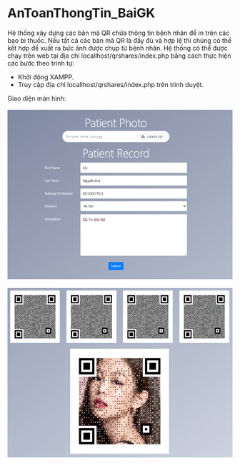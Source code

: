 # AnToanThongTin_BaiGK

Hệ thống xây dựng các bản mã QR chứa thông tin bệnh nhân để in trên các bao bì thuốc. Nếu tất cả các bản mã QR là đầy đủ và hợp lệ thì chúng có thể kết hợp để xuất ra bức ảnh được chụp từ bệnh nhân.
Hệ thống có thể được chạy trên web tại địa chỉ locallhost/qrshares/index.php bằng cách thực hiện các bước theo trình tự:
- Khởi động XAMPP.
- Truy cập địa chỉ locallhost/qrshares/index.php trên trình duyệt.

Giao diện màn hình:
<br/><br/>
<img src="img/image1.png" width = "540" height = "380" marginTop = "20">
<br/><br/>
<img src="img/image2.PNG" width = "540" height = "380">
